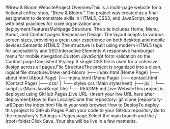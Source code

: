 #Brew & Bloom WebsiteProject OverviewThis is a multi-page website for a fictional coffee shop, "Brew & Bloom." The project was created as a final assignment to demonstrate skills in HTML5, CSS3, and JavaScript, along with best practices for code organization and deployment.FeaturesMultipage Structure: The site includes Home, Menu, About, and Contact pages.Responsive Design: The layout adapts to various screen sizes, providing a great user experience on both desktop and mobile devices.Semantic HTML5: The structure is built using modern HTML5 tags for accessibility and SEO.Interactive Elements:A responsive hamburger menu for mobile navigation.Custom JavaScript form validation on the Contact page.Consistent Styling: A single CSS file is used for a cohesive design across all pages.File StructureThe project is organized into a clean, logical file structure:/brew-and-bloom
├── index.html       (Home Page)
├── about.html       (About Page)
├── menu.html        (Menu Page)
├── contact.html     (Contact Page)
├── css/
│   └── styles.css   (Main stylesheet)
├── js/
│   └── script.js    (Main JavaScript file)
└── README.md
Live WebsiteThis project is deployed using GitHub Pages.Live URL: (Insert your live URL here after deployment)How to Run LocallyClone this repository: git clone [repository-url]Open the index.html file in your web browser.How to DeployTo deploy this project to GitHub Pages:Push your code to your GitHub repository.Go to the repository's Settings > Pages page.Select the main branch and the / (root) folder.Click Save. Your site will be live in a few moments.
